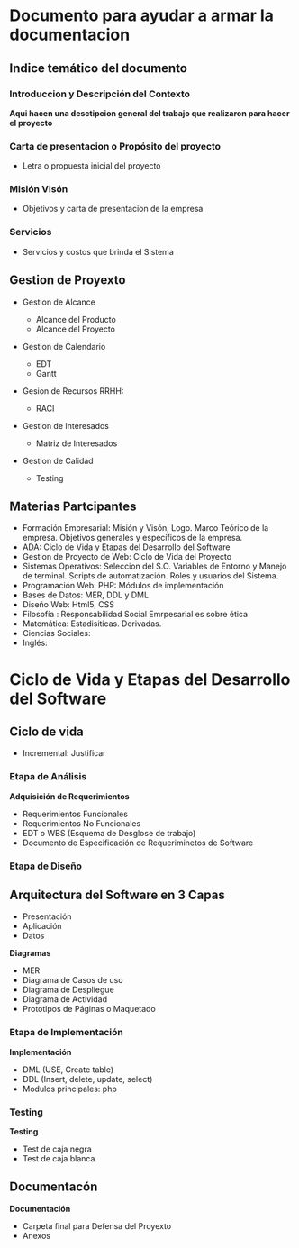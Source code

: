 # Documento para ayudar a armar la documentacion


## Indice temático del documento

### Introduccion y Descripción del Contexto
**Aqui hacen una desctipcion general del trabajo que realizaron para hacer el proyecto**


### Carta de presentacion o Propósito del proyecto
+ Letra o propuesta inicial del proyecto

### Misión Visón
  + Objetivos y carta de presentacion de la empresa

### Servicios
  + Servicios y costos que brinda el Sistema
  
## Gestion de Proyexto
  + Gestion de Alcance
    * Alcance del Producto
    * Alcance del Proyecto
    
  + Gestion de Calendario
    * EDT
    * Gantt
    
  + Gesion de Recursos RRHH:
    * RACI
    
  + Gestion de Interesados
    * Matriz de Interesados
    
  + Gestion de Calidad
    * Testing
    
  

## Materias Partcipantes
  + Formación Empresarial: Misión y Visón, Logo. Marco Teórico de la empresa. Objetivos generales y específicos de la empresa.
  + ADA: Ciclo de Vida y Etapas del Desarrollo del Software
  + Gestion de Proyecto de Web: Ciclo de Vida del Proyecto
  + Sistemas Operativos: Seleccion del S.O. Variables de Entorno y Manejo de terminal. Scripts de automatización. Roles y usuarios del Sistema.
  + Programación Web: PHP: Módulos de implementación
  + Bases de Datos: MER, DDL y DML
  + Diseño Web: Html5, CSS 
  + Filosofía : Responsabilidad Social Emrpesarial es sobre ética
  + Matemática: Estadisiticas. Derivadas.
  + Ciencias Sociales:
  + Inglés:



# Ciclo de Vida y Etapas del Desarrollo del Software
## Ciclo de vida
  + Incremental: Justificar

### Etapa de Análisis
**Adquisición de Requerimientos**
  + Requerimientos Funcionales
  + Requerimientos No Funcionales
  + EDT o WBS (Esquema de Desglose de trabajo)
  + Documento de Especificación de Requeriminetos de Software


### Etapa de Diseño
## Arquitectura del Software en 3 Capas
  + Presentación
  + Aplicación
  + Datos

**Diagramas**
  + MER
  + Diagrama de Casos de uso
  + Diagrama de Despliegue
  + Diagrama de Actividad
  + Prototipos de Páginas o Maquetado

### Etapa de Implementación
**Implementación**
  + DML (USE, Create table)
  + DDL (Insert, delete, update, select)
  + Modulos principales: php

### Testing
**Testing**
  + Test de caja negra
  + Test de caja blanca


## Documentacón
**Documentación**
  + Carpeta final para Defensa del Proyexto
  + Anexos
